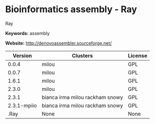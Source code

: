 # Bioinformatics assembly - Ray

Ray

**Keywords:** assembly

**Website:** <http://denovoassembler.sourceforge.net/>

| Version | Clusters | License |
| ------- | -------- | ------- |
| 0.0.4 | milou | GPL |
| 0.0.7 | milou | GPL |
| 1.6.1 | milou | GPL |
| 2.3.0 | milou | GPL |
| 2.3.1 | bianca irma milou rackham snowy | GPL |
| 2.3.1-mpiio | bianca irma milou rackham snowy | GPL |
| .Ray | None | None |
